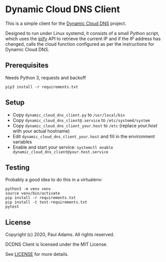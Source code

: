 # Dynamic Cloud DNS Client

This is a simple client for the [Dynamic Cloud DNS](https://github.com/srueg/dynamic-cloud-dns) project.

Designed to run under Linux systemd, it consists of a small Python script, which uses the [ipify](https://www.ipify.org/) API to retrieve the current IP and if the IP address has changed, calls the cloud function configured as per the instructions for Dynamic Cloud DNS.

## Prerequisites

Needs Python 3, requests and backoff

```
pip3 install -r requirements.txt
```

## Setup

 * Copy `dynamic_cloud_dns_client.py` to `/usr/local/bin`
 * Copy `dynamic_cloud_dns_client@.service` to `/etc/systemd/system`
 * Copy `dynamic_cloud_dns_client_your.host` to `/etc` (replace *your.host* with your actual hostname)
 * Edit `dynamic_cloud_dns_client_your.host` and fill in the environment variables
 * Enable and start your service: `systemctl enable dynamic_cloud_dns_client@your.host.service`

## Testing

Probably a good idea to do this in a virtualenv:

```
python3 -m venv venv
source venv/bin/activate
pip install -r requirements.txt
pip install -t test-requirements.txt
pytest
```

## License

Copyright (c) 2020, Paul Adams. All rights reserved.

DCDNS Client is licensed under the MIT License.

See [LICENSE](LICENSE) for more details.